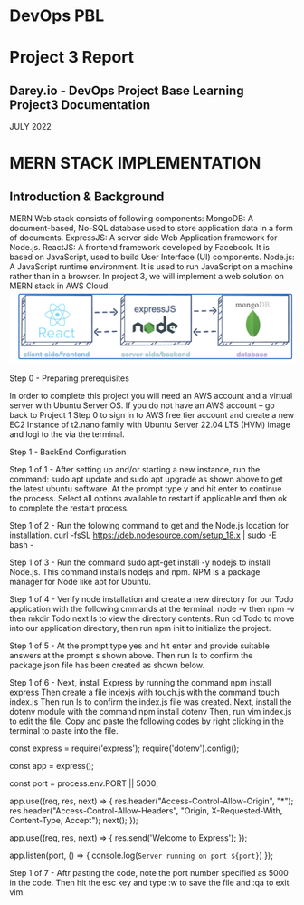 

# DevOps PBL
# Project 3 Report

## Darey.io - DevOps Project Base Learning Project3 Documentation

JULY 2022


# MERN STACK IMPLEMENTATION





## Introduction & Background

MERN Web stack consists of following components:
MongoDB: A document-based, No-SQL database used to store application data in a form of documents.
ExpressJS: A server side Web Application framework for Node.js.
ReactJS: A frontend framework developed by Facebook. It is based on JavaScript, used to build User Interface (UI) components.
Node.js: A JavaScript runtime environment. It is used to run JavaScript on a machine rather than in a browser.
In project 3, we will implement a web solution on MERN stack in AWS Cloud.
![MERN Stack](images/MERN-stack.png)


Step 0 - Preparing prerequisites 

In order to complete this project you will need an AWS account and a virtual server with Ubuntu Server OS.
If you do not have an AWS account – go back to Project 1 Step 0 to sign in to AWS free tier account and create a new EC2 Instance of t2.nano family with Ubuntu Server 22.04 LTS (HVM) image and logi to the via the terminal.


Step 1 - BackEnd Configuration


Step 1 of 1 - After setting up and/or starting a new instance, run the command: 
sudo apt update and sudo apt upgrade as shown above to get the latest ubuntu software. At the prompt type  y and hit enter to continue the process. Select all options available to restart if applicable and then ok to complete the restart process.


Step 1 of 2 - Run the folowing command to get and the Node.js location for installation.
curl -fsSL https://deb.nodesource.com/setup_18.x | sudo -E bash -


Step 1 of 3 - Run the command sudo apt-get install -y nodejs to install Node.js. 
This command installs nodejs and npm. NPM is a package manager for Node like apt for Ubuntu. 


Step 1 of 4 - Verify node installation and create a new directory for our Todo application with the following cmmands at the terminal:
 node -v then npm -v then mkdir Todo next ls to view the directory contents.
Run cd Todo to move into our application directory, then run npm init to initialize the project.

Step 1 of 5 - At the prompt type yes and hit enter and provide suitable answers at the prompt s shown above. Then run ls to confirm the package.json file has been created as shown below.





Step 1 of 6 - Next, install Express by running the command npm install express 
Then create a file indexjs with touch.js with the command touch index.js
Then run ls to confirm the index.js file was created.
Next, install the dotenv module with the command npm install dotenv
Then, run vim index.js to edit the file.
Copy and paste the following codes by right clicking in the terminal to paste into the file.

const express = require('express');
require('dotenv').config();

const app = express();

const port = process.env.PORT || 5000;

app.use((req, res, next) => {
res.header("Access-Control-Allow-Origin", "\*");
res.header("Access-Control-Allow-Headers", "Origin, X-Requested-With, Content-Type, Accept");
next();
});

app.use((req, res, next) => {
res.send('Welcome to Express');
});

app.listen(port, () => {
console.log(`Server running on port ${port}`)
});


Step 1 of 7 - Aftr pasting the code, note the port number specified as 5000 in the code. Then hit the esc key and type :w to save the file and :qa to exit vim.

